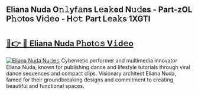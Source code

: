 ## Eliana Nuda O𝚗𝚕yf𝚊ns L𝚎a𝚔ed N𝚞𝚍es - Part-zOL P𝚑𝚘tos Vi𝚍𝚎o - H𝚘𝚝 Part L𝚎a𝚔s 1XGTI

# <h2><a href="http://kf24ys.oniu.top/?m=Eliana+Nuda">🔗👉 🔴 Eliana Nuda P𝚑ot𝚘𝚜 V𝚒d𝚎o</a></h2>

[![Eliana Nuda Nu𝚍e𝚜](https://i.imgur.com/0qMVB7G.gif)](http://kf24ys.oniu.top/?m=Eliana+Nuda)
Cybernetic performer and multimedia innovator Eliana Nuda, known for publishing dance and lifestyle tutorials through viral dance sequences and compact clips. Visionary architect Eliana Nuda, famed for their groundbreaking designs and commitment to creating beautiful and functional spaces.  
